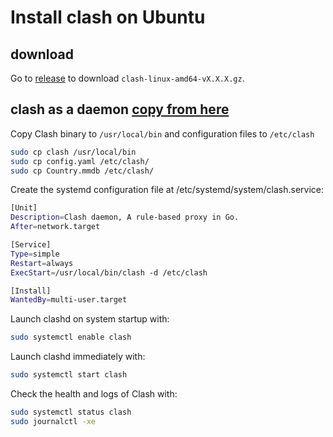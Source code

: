 # Install clash on Ubuntu

## download
Go to [release](https://github.com/Dreamacro/clash/releases) to download `clash-linux-amd64-vX.X.X.gz`.

## clash as a daemon [copy from here](https://github.com/Dreamacro/clash/wiki/clash-as-a-daemon)

Copy Clash binary to `/usr/local/bin` and configuration files to `/etc/clash`
```bash
sudo cp clash /usr/local/bin
sudo cp config.yaml /etc/clash/
sudo cp Country.mmdb /etc/clash/
```

Create the systemd configuration file at /etc/systemd/system/clash.service:
```bash
[Unit]
Description=Clash daemon, A rule-based proxy in Go.
After=network.target

[Service]
Type=simple
Restart=always
ExecStart=/usr/local/bin/clash -d /etc/clash

[Install]
WantedBy=multi-user.target
```

Launch clashd on system startup with:
```bash
sudo systemctl enable clash
```

Launch clashd immediately with:
```bash
sudo systemctl start clash
```
Check the health and logs of Clash with:
```bash
sudo systemctl status clash
sudo journalctl -xe
```

